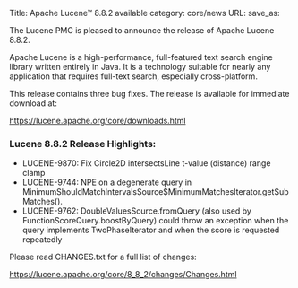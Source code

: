 Title: Apache Lucene™ 8.8.2 available
category: core/news
URL:
save_as:

The Lucene PMC is pleased to announce the release of Apache Lucene 8.8.2.

Apache Lucene is a high-performance, full-featured text search engine library written entirely in Java. It is a technology suitable for nearly any application that requires full-text search, especially cross-platform.

This release contains three bug fixes. The release is available for immediate download at:

  <https://lucene.apache.org/core/downloads.html>

### Lucene 8.8.2 Release Highlights:

 * LUCENE-9870: Fix Circle2D intersectsLine t-value (distance) range clamp
 * LUCENE-9744: NPE on a degenerate query in MinimumShouldMatchIntervalsSource$MinimumMatchesIterator.getSubMatches().
 * LUCENE-9762: DoubleValuesSource.fromQuery (also used by FunctionScoreQuery.boostByQuery) could throw an exception when the query implements TwoPhaseIterator and when the score is requested repeatedly

Please read CHANGES.txt for a full list of changes:

  <https://lucene.apache.org/core/8_8_2/changes/Changes.html>
